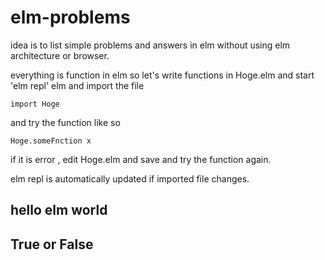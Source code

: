 # elm-problems

idea is to list simple problems and answers in elm without using elm architecture or browser.

everything is function in elm so let's write functions in Hoge.elm and start 'elm repl' elm and import the file

```
import Hoge
```
and try the function like so

```
Hoge.someFnction x
```
if it is error , edit Hoge.elm and save and try the function again.

elm repl is automatically updated if imported file changes.

## hello elm world

## True or False

## 
